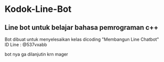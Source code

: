 # Kodok-Line-Bot

## Line bot untuk belajar bahasa pemrograman c++

Bot dibuat untuk menyelesaikan kelas dicoding "Membangun Line Chatbot"
ID Line : @537vxabb

bot nya ga dilanjutin krn mager 
